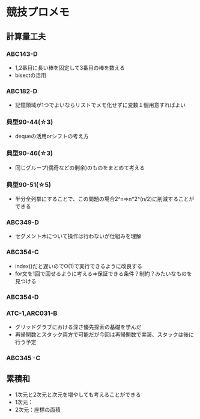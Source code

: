 # 競技プロメモ
## 計算量工夫
### ABC143-D
- 1,2番目に長い棒を固定して3番目の棒を数える
- bisectの活用
### ABC182-D
- 記憶領域が1つでよいならリストでメモ化せずに変数１個用意すればよい
### 典型90-44(☆3)
- dequeの活用orシフトの考え方
### 典型90-46(☆3)
- 同じグループ(偶奇などの剰余)のものをまとめて考える
### 典型90-51(☆5)
- 半分全列挙にすることで、この問題の場合2^n⇒n*2^(n/2)に削減することができる
### ABC349-D
- セグメント木について操作は行わないが仕組みを理解
### ABC354-C
- index()だと遅いのでO(1)で実行できるように改良する
- for文を1回で回せるように考える⇒保証できる条件？制約？みたいなものを見つける
### ABC354-D
### ATC-1,ARC031-B
- グリッドグラブにおける深さ優先探索の基礎を学んだ
- 再帰関数とスタック両方で可能だが今回は再帰関数で実装、スタックは後に行う予定
### ABC345 -C

## 累積和
- 1次元と2次元と次元を増やしても考えることができる
- 1次元：
- 2次元：座標の面積
